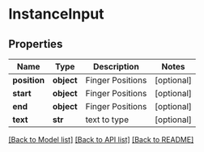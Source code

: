 # InstanceInput


## Properties
Name | Type | Description | Notes
------------ | ------------- | ------------- | -------------
**position** | **object** | Finger Positions | [optional] 
**start** | **object** | Finger Positions | [optional] 
**end** | **object** | Finger Positions | [optional] 
**text** | **str** | text to type | [optional] 

[[Back to Model list]](../README.md#documentation-for-models) [[Back to API list]](../README.md#documentation-for-api-endpoints) [[Back to README]](../README.md)


